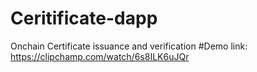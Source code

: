 # Ceritificate-dapp
Onchain Certificate issuance and verification
#Demo link: https://clipchamp.com/watch/6s8ILK6uJQr

